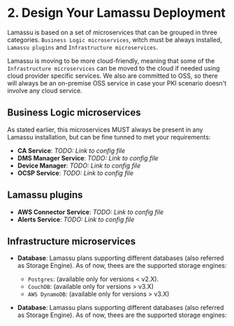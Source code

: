 # 2. Design Your Lamassu Deployment

Lamassu is based on a set of microservices that can be grouped in three categories. `Business Logic microservices`, witch must be always installed, `Lamassu plugins` and `Infrastructure microservices`.

Lamassu is moving to be more cloud-friendly, meaning that some of the `Infrastructure microservices` can be moved to the cloud if needed using cloud provider specific services. We also are committed to OSS, so there will always be an on-premise OSS service in case your PKI scenario doesn't involve any cloud service.

## Business Logic microservices

As stated earlier, this microservices MUST always be present in any Lamassu installation, but can be fine tunned to met your requirements:

- **CA Service**: *TODO: Link to config file*
- **DMS Manager Service**: *TODO: Link to config file*
- **Device Manager**: *TODO: Link to config file*
- **OCSP Service**: *TODO: Link to config file*

## Lamassu plugins

- **AWS Connector Service**: *TODO: Link to config file*
- **Alerts Service**: *TODO: Link to config file*

## Infrastructure microservices

- **Database**: Lamassu plans supporting different databases (also referred as Storage Engine). As of now, thees are the supported storage engines:
    - `Postgres`: (available only for versions < v2.X). 
    - `CouchDB`: (available only for versions > v3.X)
    - `AWS DynamoDB`: (available only for versions > v3.X)

- **Database**: Lamassu plans supporting different databases (also referred as Storage Engine). As of now, thees are the supported storage engines:
